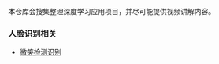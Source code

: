 本仓库会搜集整理深度学习应用项目，并尽可能提供视频讲解内容。

### 人脸识别相关

- [微笑检测识别](https://github.com/Einstellung/DeepLearningApplication/tree/master/Smile_Detection)
